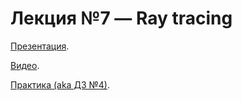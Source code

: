 # Лекция №7 — Ray tracing

[Презентация](pres/07-raytracer.pdf).

[Видео](https://youtu.be/l9sJMEKsbro).

[Практика (aka ДЗ №4)](../hw/04-hw.md).
